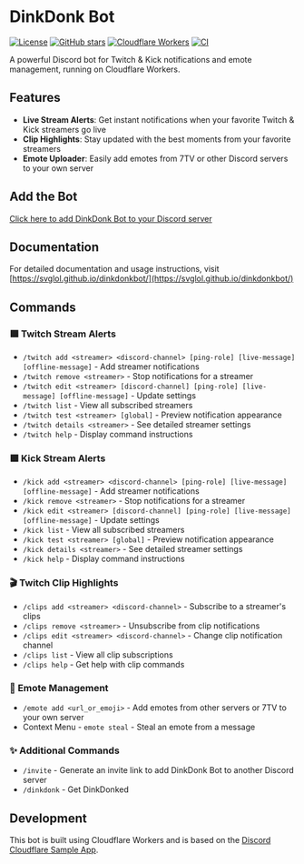 # DinkDonk Bot
[![License](https://img.shields.io/github/license/svglol/dinkdonkbot)](LICENSE)
[![GitHub stars](https://img.shields.io/github/stars/svglol/dinkdonkbot?style=social)](https://github.com/svglol/dinkdonkbot/stargazers)
[![Cloudflare Workers](https://img.shields.io/badge/Cloudflare-Workers-F68212?logo=cloudflare)](https://workers.cloudflare.com)
[![CI](https://github.com/svglol/dinkdonkbot/actions/workflows/ci.yml/badge.svg)](https://github.com/svglol/dinkdonkbot/actions/workflows/ci.yml)

A powerful Discord bot for Twitch & Kick notifications and emote management, running on Cloudflare Workers.

## Features
- **Live Stream Alerts**: Get instant notifications when your favorite Twitch & Kick streamers go live
- **Clip Highlights**: Stay updated with the best moments from your favorite streamers
- **Emote Uploader**: Easily add emotes from 7TV or other Discord servers to your own server

## Add the Bot
[Click here to add DinkDonk Bot to your Discord server](https://discord.com/oauth2/authorize?client_id=1227866873220173824&permissions=8797166895104&scope=applications.commands+bot)

## Documentation
For detailed documentation and usage instructions, visit [https://svglol.github.io/dinkdonkbot/](https://svglol.github.io/dinkdonkbot/)

## Commands

### 🟪 Twitch Stream Alerts
- `/twitch add <streamer> <discord-channel> [ping-role] [live-message] [offline-message]` - Add streamer notifications
- `/twitch remove <streamer>` - Stop notifications for a streamer
- `/twitch edit <streamer> [discord-channel] [ping-role] [live-message] [offline-message]` - Update settings
- `/twitch list` - View all subscribed streamers
- `/twitch test <streamer> [global]` - Preview notification appearance
- `/twitch details <streamer>` - See detailed streamer settings
- `/twitch help` - Display command instructions

### 🟩 Kick Stream Alerts
- `/kick add <streamer> <discord-channel> [ping-role] [live-message] [offline-message]` - Add streamer notifications
- `/kick remove <streamer>` - Stop notifications for a streamer
- `/kick edit <streamer> [discord-channel] [ping-role] [live-message] [offline-message]` - Update settings
- `/kick list` - View all subscribed streamers
- `/kick test <streamer> [global]` - Preview notification appearance
- `/kick details <streamer>` - See detailed streamer settings
- `/kick help` - Display command instructions

### 🎬 Twitch Clip Highlights
- `/clips add <streamer> <discord-channel>` - Subscribe to a streamer's clips
- `/clips remove <streamer>` - Unsubscribe from clip notifications
- `/clips edit <streamer> <discord-channel>` - Change clip notification channel
- `/clips list` - View all clip subscriptions
- `/clips help` - Get help with clip commands

### 🥳 Emote Management
- `/emote add <url_or_emoji>` - Add emotes from other servers or 7TV to your own server
- Context Menu - `emote steal` - Steal an emote from a message

### ✨ Additional Commands
- `/invite` - Generate an invite link to add DinkDonk Bot to another Discord server
- `/dinkdonk` - Get DinkDonked

## Development
This bot is built using Cloudflare Workers and is based on the [Discord Cloudflare Sample App](https://github.com/discord/cloudflare-sample-app).
